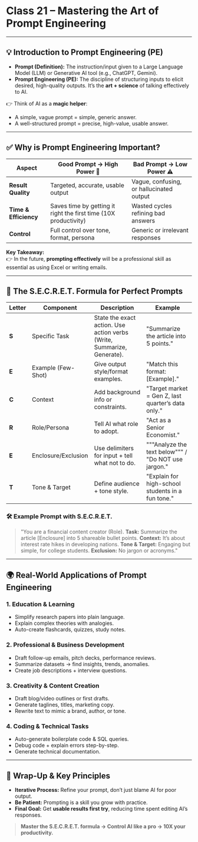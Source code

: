 # Class 21 – Mastering the Art of Prompt Engineering  
---

## 💡 Introduction to Prompt Engineering (PE)  

- **Prompt (Definition):** The instruction/input given to a Large Language Model (LLM) or Generative AI tool (e.g., ChatGPT, Gemini).  
- **Prompt Engineering (PE):** The discipline of structuring inputs to elicit desired, high-quality outputs. It’s the **art + science** of talking effectively to AI.  

👉 Think of AI as a **magic helper**:  
- A simple, vague prompt = simple, generic answer.  
- A well-structured prompt = precise, high-value, usable answer.  

---

## ✅ Why is Prompt Engineering Important?  

| **Aspect**       | **Good Prompt** → High Power 🚀 | **Bad Prompt** → Low Power ⚠️ |
|------------------|--------------------------------|-------------------------------|
| **Result Quality** | Targeted, accurate, usable output | Vague, confusing, or hallucinated output |
| **Time & Efficiency** | Saves time by getting it right the first time (10X productivity) | Wasted cycles refining bad answers |
| **Control** | Full control over tone, format, persona | Generic or irrelevant responses |

**Key Takeaway:**  
👉 In the future, **prompting effectively** will be a professional skill as essential as using Excel or writing emails.  

---

## 🔑 The S.E.C.R.E.T. Formula for Perfect Prompts  

| Letter | Component              | Description | Example |
|--------|------------------------|-------------|---------|
| **S**  | Specific Task          | State the exact action. Use action verbs (Write, Summarize, Generate). | "Summarize the article into 5 points." |
| **E**  | Example (Few-Shot)     | Give output style/format examples. | "Match this format: [Example]." |
| **C**  | Context                | Add background info or constraints. | "Target market = Gen Z, last quarter’s data only." |
| **R**  | Role/Persona           | Tell AI what role to adopt. | "Act as a Senior Economist." |
| **E**  | Enclosure/Exclusion    | Use delimiters for input + tell what not to do. | """Analyze the text below""" / "Do NOT use jargon." |
| **T**  | Tone & Target          | Define audience + tone style. | "Explain for high-school students in a fun tone." |

### 🛠 Example Prompt with S.E.C.R.E.T.  
> "You are a financial content creator (Role). **Task:** Summarize the article [Enclosure] into 5 shareable bullet points. **Context:** It’s about interest rate hikes in developing nations. **Tone & Target:** Engaging but simple, for college students. **Exclusion:** No jargon or acronyms."  

---

## 🌍 Real-World Applications of Prompt Engineering  

### 1. Education & Learning  
- Simplify research papers into plain language.  
- Explain complex theories with analogies.  
- Auto-create flashcards, quizzes, study notes.  

### 2. Professional & Business Development  
- Draft follow-up emails, pitch decks, performance reviews.  
- Summarize datasets → find insights, trends, anomalies.  
- Create job descriptions + interview questions.  

### 3. Creativity & Content Creation  
- Draft blog/video outlines or first drafts.  
- Generate taglines, titles, marketing copy.  
- Rewrite text to mimic a brand, author, or tone.  

### 4. Coding & Technical Tasks  
- Auto-generate boilerplate code & SQL queries.  
- Debug code + explain errors step-by-step.  
- Generate technical documentation.  

---

## 🧠 Wrap-Up & Key Principles  

- **Iterative Process:** Refine your prompt, don’t just blame AI for poor output.  
- **Be Patient:** Prompting is a skill you grow with practice.  
- **Final Goal:** Get **usable results first try**, reducing time spent editing AI’s responses.  

> **Master the S.E.C.R.E.T. formula → Control AI like a pro → 10X your productivity.**
